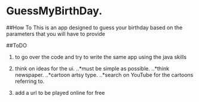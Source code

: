 # GuessMyBirthDay.
##How To
  This is an app designed to guess your birthday based on the parameters that you will have to provide
  
##ToDO
1. to go over the code and try to write the same app using the java skills
2. think on ideas for the ui.
  ..*must be simple as possible.
  ..*think newspaper.
  ..*cartoon artsy type.
  ..*search on YouTube for the cartoons referring to.
  
 3. add a url to be played online for free

